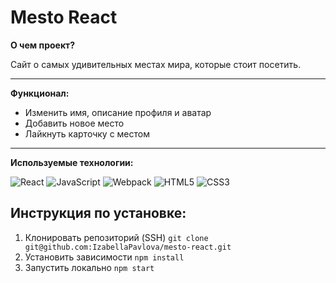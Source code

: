 # Mesto React

__О чем проект?__

Сайт о самых удивительных местах мира, которые стоит посетить.

---
__Функционал:__

- Изменить имя, описание профиля и аватар
- Добавить новое место
- Лайкнуть карточку с местом
---
__Используемые технологии:__

![React](https://img.shields.io/badge/-React-090909?style=for-the-badge&logo=React)
![JavaScript](https://img.shields.io/badge/-JavaScript-090909?style=for-the-badge&logo=JavaScript)
![Webpack](https://img.shields.io/badge/-Webpack-090909?style=for-the-badge&logo=Webpack)
![HTML5](https://img.shields.io/badge/-HTML5-090909?style=for-the-badge&logo=HTML5)
![CSS3](https://img.shields.io/badge/-CSS3-090909?style=for-the-badge&logo=CSS3)

## Инструкция по установке:
1. Клонировать репозиторий (SSH)
`git clone git@github.com:IzabellaPavlova/mesto-react.git`
2. Установить зависимости
`npm install`
3. Запустить локально
`npm start`
